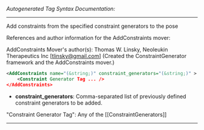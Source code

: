 <!-- THIS IS AN AUTOGENERATED FILE: Don't edit it directly, instead change the schema definition in the code itself. -->

_Autogenerated Tag Syntax Documentation:_

---
Add constraints from the specified constraint generators to the pose

References and author information for the AddConstraints mover:

AddConstraints Mover's author(s):
Thomas W. Linsky, Neoleukin Therapeutics Inc [tlinsky@gmail.com]  (Created the ConstraintGenerator framework and the AddConstraints mover.)

```xml
<AddConstraints name="(&string;)" constraint_generators="(&string;)" >
    <Constraint Generator Tag ... />
</AddConstraints>
```

-   **constraint_generators**: Comma-separated list of previously defined constraint generators to be added.


"Constraint Generator Tag": Any of the [[ConstraintGenerators]]

---
